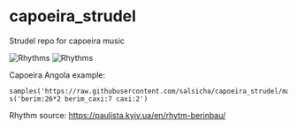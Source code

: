 # capoeira_strudel
Strudel repo for capoeira music

![Rhythms](https://github.com/salsicha/capoeira_strudel/blob/main/rhythms.jpg?raw=true)
![Rhythms](https://github.com/salsicha/capoeira_strudel/blob/main/rhythms_key.jpg?raw=true)

Capoeira Angola example:

``` strudel
samples('https://raw.githubusercontent.com/salsicha/capoeira_strudel/main/strudel.json')
s('berim:26*2 berim_caxi:7 caxi:2')
```

Rhythm source:
https://paulista.kyiv.ua/en/rhytm-berinbau/


